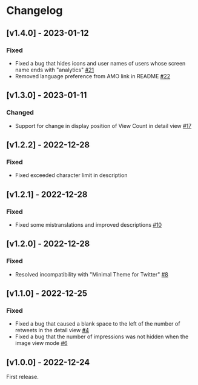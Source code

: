 # Changelog

## [v1.4.0] - 2023-01-12

### Fixed

- Fixed a bug that hides icons and user names of users whose screen name ends with "analytics" [#21](https://github.com/Robot-Inventor/hide-view-count/pull/21)
- Removed language preference from AMO link in README [#22](https://github.com/Robot-Inventor/hide-view-count/pull/22)

## [v1.3.0] - 2023-01-11

### Changed

- Support for change in display position of View Count in detail view [#17](https://github.com/Robot-Inventor/hide-view-count/pull/17)

## [v1.2.2] - 2022-12-28

### Fixed

- Fixed exceeded character limit in description

## [v1.2.1] - 2022-12-28

### Fixed

- Fixed some mistranslations and improved descriptions [#10](https://github.com/Robot-Inventor/hide-view-count/pull/10)

## [v1.2.0] - 2022-12-28

### Fixed

- Resolved incompatibility with "Minimal Theme for Twitter" [#8](https://github.com/Robot-Inventor/hide-view-count/pull/8)

## [v1.1.0] - 2022-12-25

### Fixed

- Fixed a bug that caused a blank space to the left of the number of retweets in the detail view [#4](https://github.com/Robot-Inventor/hide-view-count/pull/4)
- Fixed a bug that the number of impressions was not hidden when the image view mode [#6](https://github.com/Robot-Inventor/hide-view-count/pull/6)

## [v1.0.0] - 2022-12-24

First release.
